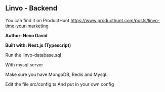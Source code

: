 ## **Linvo - Backend**

You can find it on ProductHunt
https://www.producthunt.com/posts/linvo-time-your-marketing

**Author: Nevo David**

**Built with: Nest.js (Typescript)**

Run the linvo-database.sql

With mysql server

Make sure you have MongoDB, Redis and Mysql.

Edit the file src/config.ts
And put in your own config
